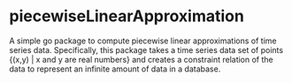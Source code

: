 # piecewiseLinearApproximation
A simple go package to compute piecewise linear approximations of time series data.
Specifically, this package takes a time series data set of points
{(x,y) | x and y are real numbers} and creates a constraint relation of the
data to represent an infinite amount of data in a database. 
